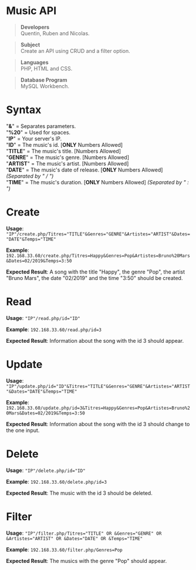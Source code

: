 # Music API
> **Developers**\
Quentin, Ruben and Nicolas.

> **Subject**\
Create an API using CRUD and a filter option.

> **Languages**\
PHP, HTML and CSS.

> **Database Program**\
MySQL Workbench.

# Syntax
"**&**" = Separates parameters.\
"**%20**" = Used for spaces.\
"**IP**" =  Your server's IP.\
"**ID**" = The music's id. [**ONLY** Numbers Allowed]\
"**TITLE**" = The music's title. [Numbers Allowed]\
"**GENRE**" = The music's genre. [Numbers Allowed]\
"**ARTIST**" = The music's artist. [Numbers Allowed]\
"**DATE**" = The music's date of release. [**ONLY** Numbers Allowed] *(Separated by " / ")*\
"**TIME**" = The music's duration. [**ONLY** Numbers Allowed] *(Separated by " : ")*

# Create
**Usage**: ```"IP"/create.php/Titres="TITLE"&Genres="GENRE"&Artistes="ARTIST"&Dates="DATE"&Temps="TIME"```

**Example**: ```192.168.33.60/create.php/Titres=Happy&Genres=Pop&Artistes=Bruno%20Mars&Dates=02/2019&Temps=3:50```

**Expected Result**: A song with the title "Happy", the genre "Pop", the artist "Bruno Mars", the date "02/2019" and the time "3:50" should be created.

# Read
**Usage**: ```"IP"/read.php/id="ID"```

**Example**: ```192.168.33.60/read.php/id=3```

**Expected Result**: Information about the song with the id 3 should appear.

# Update
**Usage**: ```"IP"/update.php/id="ID"&Titres="TITLE"&Genres="GENRE"&Artistes="ARTIST"&Dates="DATE"&Temps="TIME"```

**Example**: ```192.168.33.60/update.php/id=3&Titres=Happy&Genres=Pop&Artistes=Bruno%20Mars&Dates=02/2019&Temps=3:50```

**Expected Result**: Information about the song with the id 3 should change to the one input.

# Delete
**Usage**: ```"IP"/delete.php/id="ID"```

**Example**: ```192.168.33.60/delete.php/id=3```

**Expected Result**: The music with the id 3 should be deleted.

# Filter
**Usage**: ```"IP"/filter.php/Titres="TITLE" OR &Genres="GENRE" OR &Artistes="ARTIST" OR &Dates="DATE" OR &Temps="TIME"```

**Example**: ```192.168.33.60/filter.php/Genres=Pop```

**Expected Result**: The musics with the genre "Pop" should appear.
